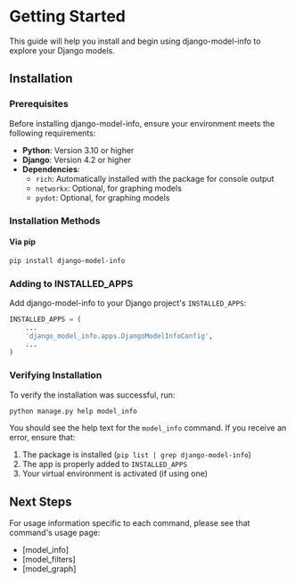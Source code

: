# Getting Started

This guide will help you install and begin using django-model-info to explore your Django models.

## Installation

### Prerequisites

Before installing django-model-info, ensure your environment meets the following requirements:

- **Python**: Version 3.10 or higher
- **Django**: Version 4.2 or higher
- **Dependencies**: 
  - `rich`: Automatically installed with the package for console output
  - `networkx`: Optional, for graphing models
  - `pydot`: Optional, for graphing models

### Installation Methods

#### Via pip
```bash
pip install django-model-info
```

### Adding to INSTALLED_APPS

Add django-model-info to your Django project's `INSTALLED_APPS`:

```python
INSTALLED_APPS = (
    ...
    'django_model_info.apps.DjangoModelInfoConfig',
    ...
)
```

### Verifying Installation

To verify the installation was successful, run:

```bash
python manage.py help model_info
```

You should see the help text for the `model_info` command. If you receive an error, ensure that:
1. The package is installed (`pip list | grep django-model-info`)
2. The app is properly added to `INSTALLED_APPS`
3. Your virtual environment is activated (if using one)

## Next Steps

For usage information specific to each command, please see that command's usage page:

- [model_info]
- [model_filters]
- [model_graph]
